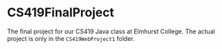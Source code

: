 # CS419FinalProject
The final project for our CS419 Java class at Elmhurst College.
The actual project is only in the `CS419WebProject1` folder.